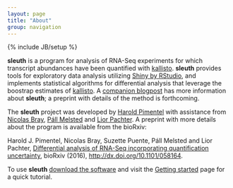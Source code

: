 ```yaml
---
layout: page
title: "About"
group: navigation
---
```


{% include JB/setup %}

__sleuth__ is a program for analysis of RNA-Seq experiments for which transcript abundances have been quantified with [kallisto](http://pachterlab.github.io/kallisto).
__sleuth__ provides tools for exploratory data analysis utilizing [Shiny by RStudio](http://shiny.rstudio.com), and implements statistical algorithms for differential analysis that leverage the boostrap estimates of [kallisto](http://pachterlab.github.io/kallisto).
A <a href="http://liorpachter.wordpress.com/2015/08/17/a-sleuth-for-rna-seq/">companion blogpost</a> has more information about __sleuth__; a preprint with details of the method is forthcoming.

The __sleuth__ project was developed by [Harold Pimentel](https://pimentel.github.io) with assistance from [Nicolas Bray](https://math.berkeley.edu/~nbray/), [Páll Melsted](https://notendur.hi.is/pmelsted/) and [Lior Pachter](https://math.berkeley.edu/~lpachter/).
A preprint with more details about the program is available from the bioRxiv:

Harold J. Pimentel, Nicolas Bray, Suzette Puente, P&aacute;ll Melsted and Lior Pachter, [Differential analysis of RNA-Seq incorporating quantification uncertainty](http://biorxiv.org/content/early/2016/06/10/058164), bioRxiv (2016), http://dx.doi.org/10.1101/058164.

To use __sleuth__ [download the software](download.html) and visit the <a href="https://rawgit.com/pachterlab/sleuth/master/inst/doc/intro.html" target="_blank">Getting started</a> page for a quick tutorial.
